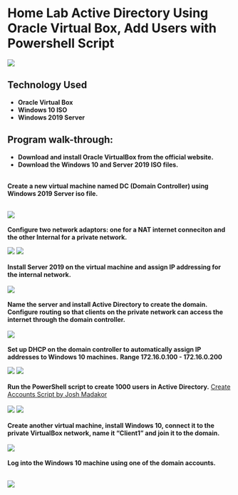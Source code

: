 <h1>Home Lab Active Directory Using Oracle Virtual Box, Add Users with Powershell Script</h1>

![](https://github.com/rbrianshutt/active_directory_oracle_vm/blob/main/Active%20Directory/active_directory_diagram.jpg)

<h2>Technology Used</h2>

- <b>Oracle Virtual Box</b>
- <b>Windows 10 ISO</b>
- <b>Windows 2019 Server</b>

 
<h2>Program walk-through:</h2>


- <b>Download and install Oracle VirtualBox from the official website.</b>
- <b>Download the Windows 10 and Server 2019 ISO files.</b>

<br/>
<b>Create a new virtual machine named DC (Domain Controller) using Windows 2019 Server iso file.</b>

<br/>
<br/>
 
![](https://github.com/rbrianshutt/active_directory_oracle_vm/blob/main/Active%20Directory/set_up_virtualbox.PNG)
<br />
<br />
<b>Configure two network adaptors: one for a NAT internet conneciton and the other Internal for a private network.
 </b>
<br/>

![](https://github.com/rbrianshutt/active_directory_oracle_vm/blob/main/Active%20Directory/DC_adapter1_NAT.PNG)
![](https://github.com/rbrianshutt/active_directory_oracle_vm/blob/main/Active%20Directory/DC_adapter2_internal.PNG)
<br />
<br />
<b>Install Server 2019 on the virtual machine and assign IP addressing for the internal network.</b>  
<br/>
![](https://github.com/rbrianshutt/active_directory_oracle_vm/blob/main/Active%20Directory/ip_address_internal.PNG)
<br />
<br />
<b>Name the server and install Active Directory to create the domain.</b> 
<b>Configure routing so that clients on the private network can access the internet through the domain controller.</b>  
<br/>
![](https://github.com/rbrianshutt/active_directory_oracle_vm/blob/main/Active%20Directory/routing_and_remote_access.PNG)
<br />
<br />
<b>Set up DHCP on the domain controller to automatically assign IP addresses to Windows 10 machines.</b> 
<b>Range 172.16.0.100 - 172.16.0.200</b>
<br/>

![](https://github.com/rbrianshutt/active_directory_oracle_vm/blob/main/Active%20Directory/add_dhcp_server.PNG)
![](https://github.com/rbrianshutt/active_directory_oracle_vm/blob/main/Active%20Directory/dhcp.PNG)
<br />
<br />
<b>Run the PowerShell script to create 1000 users in Active Directory.</b> 
[Create Accounts Script by Josh Madakor](https://github.com/joshmadakor1/AD_PS)
<br/>
<br/>
![](https://github.com/rbrianshutt/active_directory_oracle_vm/blob/main/Active%20Directory/powershell_create_users2.PNG)
![](https://github.com/rbrianshutt/active_directory_oracle_vm/blob/main/Active%20Directory/AD_users_and_computers.PNG)
<br />
<br />
<b>Create another virtual machine, install Windows 10, connect it to the private VirtualBox network, name it “Client1” and join it to the domain.
</b>  
<br/>
![](https://github.com/rbrianshutt/active_directory_oracle_vm/blob/main/Active%20Directory/client1_vm_internal_network.PNG)
<br />
<br />
<b>Log into the Windows 10 machine using one of the domain accounts.</b>   
<br/>

![](https://github.com/rbrianshutt/active_directory_oracle_vm/blob/main/Active%20Directory/vm_client1.PNG)
<br />
<br />
